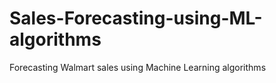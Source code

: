 # Sales-Forecasting-using-ML-algorithms
Forecasting Walmart sales using Machine Learning algorithms
